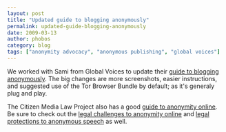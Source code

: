 ```yaml
---
layout: post
title: "Updated guide to blogging anonymously"
permalink: updated-guide-blogging-anonymously
date: 2009-03-13
author: phobos
category: blog
tags: ["anonymity advocacy", "anonymous publishing", "global voices"]
---
```


We worked with Sami from Global Voices to update their [guide to blogging anonymously](http://advocacy.globalvoicesonline.org/projects/guide/). The big changes are more screenshots, easier instructions, and suggested use of the Tor Browser Bundle by default; as it's generaly plug and play.

The Citizen Media Law Project also has a good [guide to anonymity online](http://www.citmedialaw.org/legal-guide/how-maintain-your-anonymity-online). Be sure to check out the [legal challenges to anonymity online](http://www.citmedialaw.org/legal-guide/potential-legal-challenges-anonymity) and [legal protections to anonymous speech](http://www.citmedialaw.org/legal-guide/legal-protections-anonymous-speech) as well.

